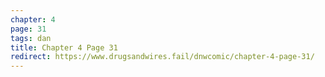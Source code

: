 ```yaml
---
chapter: 4
page: 31
tags: dan
title: Chapter 4 Page 31
redirect: https://www.drugsandwires.fail/dnwcomic/chapter-4-page-31/
---
```

